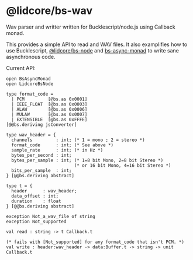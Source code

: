 # @lidcore/bs-wav

Wav parser and writter written for Bucklescript/node.js using Callback monad.

This provides a simple API to read and WAV files. It also examplifies how to use Bucklescript, [@lidcore/bs-node](https://github.com/lidcore/bs-node) and [bs-async-monad](https://github.com/lidcore/bs-callback)
to write sane asynchronous code.

Current API:

```
open BsAsyncMonad
open LidcoreBsNode

type format_code =
  | PCM         [@bs.as 0x0001]
  | IEEE_FLOAT  [@bs.as 0x0003]
  | ALAW        [@bs.as 0x0006]
  | MULAW       [@bs.as 0x0007]
  | EXTENSIBLE  [@bs.as 0xFFFE]
[@@bs.deriving jsConverter]

type wav_header = {
  channels         : int; (* 1 = mono ; 2 = stereo *)
  format_code      : int; (* See above *)
  sample_rate      : int; (* in Hz *)
  bytes_per_second : int;
  bytes_per_sample : int; (* 1=8 bit Mono, 2=8 bit Stereo *)
                          (* or 16 bit Mono, 4=16 bit Stereo *)
  bits_per_sample  : int;
} [@@bs.deriving abstract]

type t = {
  header      : wav_header;
  data_offset : int;
  duration    : float
} [@@bs.deriving abstract]

exception Not_a_wav_file of string
exception Not_supported

val read : string -> t Callback.t

(* fails with [Not_supported] for any format_code that isn't PCM. *)
val write : header:wav_header -> data:Buffer.t -> string -> unit Callback.t
```
